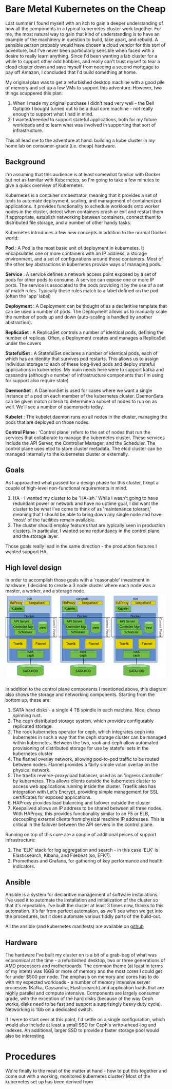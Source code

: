 # Bare Metal Kubernetes on the Cheap
Last summer I found myself with an itch to gain a deeper understanding of how all the components in a typical kubernetes cluster work together. For me, the most natural way to gain that kind of understanding is to have an example of the machinery in question to build, take apart, and rebuild. A sensible person probably would have chosen a cloud vendor for this sort of adventure, but I've never been particularly sensible when faced with a desire to really learn anything. Since I'd been wanting a lab cluster for a while to support other odd hobbies, and really can't trust myself to tear a cloud cluster down and save myself from needing a second mortgage to pay off Amazon, I concluded that I'd build something at home.

My original plan was to get a refurbished desktop machine with a good pile of memory and set up a few VMs to support this adventure. However, two things scuppered this plan:
1. When I made my original purchase I didn't read very well - the Dell Optiplex I bought turned out to be a dual core machine - not really enough to support what I had in mind.
1. I wanted/needed to support stateful applications, both for my future workloads and to learn what was involved in supporting that sort of infrastructure.

This all lead me to the adventure at hand: building a kube cluster in my home lab on consumer-grade (i.e. cheap) hardware.

## Background
I'm assuming that this audience is at least somewhat familiar with Docker but not as familiar with Kubernetes, so I'm going to take a few minutes to give a quick overview of Kubernetes.

Kubernetes is a container orchestrator, meaning that it provides a set of tools to automate deployment, scaling, and management of containerized applications. It provides functionality to schedule workloads onto worker nodes in the cluster, detect when containers crash or exit and restart them if appropriate, establish networking between containers, connect them to distributed file storage, and a number of other handy tasks.

Kubernetes introduces a few new concepts in addition to the normal Docker world:

**Pod**
:  A Pod is the most basic unit of deployment in kubernetes. It encapsulates one or more containers with an IP address, a storage environment, and a set of configurations around those containers. Most of the other key abstractions in kubernetes provide ways of managing pods.

**Service**
:  A service defines a network access point exposed by a set of pods for other pods to consume. A service can expose one or more IP ports. The service is associated to the pods providing it by the use of a set of match rules. Typically these rules match to a label defined on the pod (often the 'app' label)

**Deployment**
:  A Deployment can be thought of as a declaritive template that can be used a number of pods. The Deployment allows us to manually scale the number of pods up and down (auto-scaling is handled by another abstraction).

**ReplicaSet**
:  A ReplicaSet controls a number of identical pods, defining the number of replicas. Often, a Deployment creates and manages a ReplicaSet under the covers

**StatefulSet**
:  A StatefulSet declares a number of identical pods, each of which has an identity that survives pod restarts. This allows us to assign individual storage to each of these long-lived pods and deploy stateful applications in kubernetes. My main needs here were to support kafka and cassandra (although a number of infrastructure components that I'm using for support also require state)

**DaemonSet**
:  A DaemonSet is used for cases where we want a single instance of a pod on each member of the kubernetes cluster. DaemonSets can be given match criteria to determine a subset of nodes to run on as well. We'll see a number of daemonsets today.

**Kubelet**
:  The kubelet daemon runs on all nodes in the cluster, managing the pods that are deployed on those nodes.

**Control Plane**
:  'Control plane' refers to the set of nodes that run the services that collaborate to manage the kubernetes cluster. These services include the API Server, the Controller Manager, and the Scheduler. The control plane uses etcd to store cluster metadata. The etcd cluster can be managed internally to the kubernetes cluster or externally.

## Goals
As I approached what passed for a design phase for this cluster, I kept a couple of high-level non-functional requirements in mind.
1. HA - I wanted my cluster to be 'HA-ish.' While I wasn't going to have redundant power or network and have no uptime goal, I did want the cluster to be what I've come to think of as 'maintenance tolerant,' meaning that I should be able to bring down any single node and have 'most' of the facilities remain available.
1. The cluster should employ features that are typically seen in production clusters. In particular, I wanted some redundancy in the control plane and the storage layer.

Those goals really lead in the same direction - the production features I wanted support HA.

## High level design
In order to accomplish those goals with a 'reasonable' investment in hardware, I decided to create a 3 node cluster where each node was a master, a worker, and a storage node.
![Diagram of infrastructure components](infra.png "Infrastructure")

In addition to the control plane components I mentioned above, this diagram also shows the storage and networking components. Starting from the bottom up, these are:
1. SATA hard disks - a single 4 TB spindle in each machine. Nice, cheap spinning rust.
1. The ceph distributed storage system, which provides configurably replicated storage.
1. The rook kubernetes operator for ceph, which integrates ceph into kubernetes in such a way that the ceph storage cluster can be managed within kubernetes. Between the two, rook and ceph allow automated provisioning of distributed storage for use by stateful sets in the kubernetes cluster
1. The flannel overlay network, allowing pod-to-pod traffic to be routed between nodes. Flannel provides a fairly simple vxlan overlay on the physical network.
1. The traefik reverse-proxy/load balancer, used as an 'ingress controller' by kubernetes. This allows clients outside the kubernetes cluster to access web applications running inside the cluster. Traefik also has integration with Let's Encrypt, providing simple management for SSL certificates for exposed applications.
1. HAProxy provides load balancing and failover outside the cluster
1. Keepalived allows an IP address to be shared between all three nodes. With HAProxy, this provides functionality similar to an F5 or ELB, decoupling external clients from physical machine IP addresses. This is critical in the failover between the API servers in the control plane.

Running on top of this core are a couple of additional peices of support infrastructure:
1. The 'ELK' stack for log aggregation and search - in this case 'ELK' is Elasticsearch, Kibana, and Filebeat (so, EFK?).
2. Prometheus and Grafana, for gathering of key performance and health indicators.

## Ansible
Ansible is a system for declaritive management of software installations. I've used it to automate the installation and initialization of the cluster so that it's repeatable. I've built the cluster at least 3 times now, thanks to this automation. It's far from perfect automation, as we'll see when we get into the procedures, but it does automate various fiddly parts of the build-out.

All the ansible (and kubernetes manifests) are available on [github](https://github.com/danch/cluster-ansible) 

## Hardware
The hardware I've built my cluster on is a bit of a grab-bag of what was economical at the time - a refurbished desktop, two or three generations of AMD processors and motherboards. The common theme (at least in terms of my intent) was 16GB or more of memory and the most cores I could get for under $500 per node. The emphasis on memory and cores has to do with my expected workloads - a number of memory intensive server processes (Kafka, Cassandra, Elasticsearch) and application loads that are highly parallel and compute intensive. Components are largely consumer grade, with the exception of the hard disks (because of the way Ceph works, disks need to be fast and support a surprisingly heavy duty cycle). Networking is 1Gb on a dedicated switch.

If I were to start over at this point, I'd settle on a single configuration, which would also include at least a small SSD for Ceph's write-ahead-log and indexes. An additional, larger SSD to provide a faster storage pool would also be interesting.

# Procedures
We're finally to the meat of the matter at hand - how to put this together and come out with a working, monitored kubernetes cluster? Most of the kubernetes set up has been derived from 

